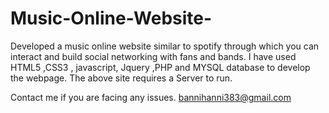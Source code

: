 # Music-Online-Website-
Developed a music online website similar to spotify through which you can interact and build social networking with fans and bands.
I have used HTML5 ,CSS3  , javascript, Jquery ,PHP and MYSQL database to develop the webpage.
The above site requires a Server to run.


Contact me if you are facing any issues.
bannihanni383@gmail.com
